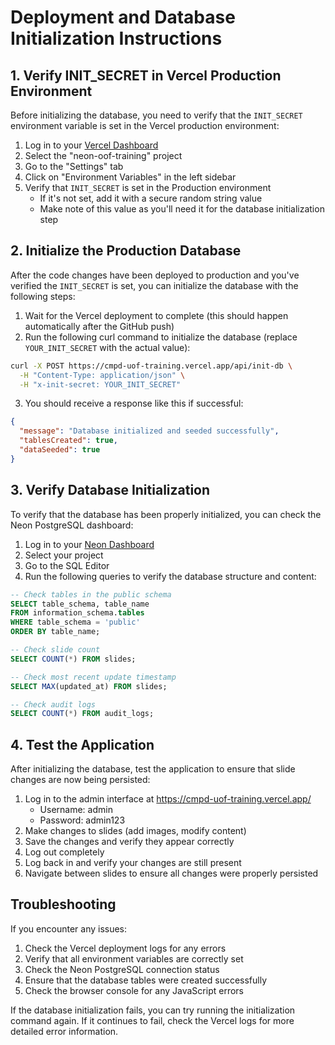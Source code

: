 # Deployment and Database Initialization Instructions

## 1. Verify INIT_SECRET in Vercel Production Environment

Before initializing the database, you need to verify that the `INIT_SECRET` environment variable is set in the Vercel production environment:

1. Log in to your [Vercel Dashboard](https://vercel.com/dashboard)
2. Select the "neon-oof-training" project
3. Go to the "Settings" tab
4. Click on "Environment Variables" in the left sidebar
5. Verify that `INIT_SECRET` is set in the Production environment
   - If it's not set, add it with a secure random string value
   - Make note of this value as you'll need it for the database initialization step

## 2. Initialize the Production Database

After the code changes have been deployed to production and you've verified the `INIT_SECRET` is set, you can initialize the database with the following steps:

1. Wait for the Vercel deployment to complete (this should happen automatically after the GitHub push)
2. Run the following curl command to initialize the database (replace `YOUR_INIT_SECRET` with the actual value):

```bash
curl -X POST https://cmpd-uof-training.vercel.app/api/init-db \
  -H "Content-Type: application/json" \
  -H "x-init-secret: YOUR_INIT_SECRET"
```

3. You should receive a response like this if successful:
```json
{
  "message": "Database initialized and seeded successfully",
  "tablesCreated": true,
  "dataSeeded": true
}
```

## 3. Verify Database Initialization

To verify that the database has been properly initialized, you can check the Neon PostgreSQL dashboard:

1. Log in to your [Neon Dashboard](https://console.neon.tech/)
2. Select your project
3. Go to the SQL Editor
4. Run the following queries to verify the database structure and content:

```sql
-- Check tables in the public schema
SELECT table_schema, table_name
FROM information_schema.tables
WHERE table_schema = 'public'
ORDER BY table_name;

-- Check slide count
SELECT COUNT(*) FROM slides;

-- Check most recent update timestamp
SELECT MAX(updated_at) FROM slides;

-- Check audit logs
SELECT COUNT(*) FROM audit_logs;
```

## 4. Test the Application

After initializing the database, test the application to ensure that slide changes are now being persisted:

1. Log in to the admin interface at https://cmpd-uof-training.vercel.app/
   - Username: admin
   - Password: admin123
2. Make changes to slides (add images, modify content)
3. Save the changes and verify they appear correctly
4. Log out completely
5. Log back in and verify your changes are still present
6. Navigate between slides to ensure all changes were properly persisted

## Troubleshooting

If you encounter any issues:

1. Check the Vercel deployment logs for any errors
2. Verify that all environment variables are correctly set
3. Check the Neon PostgreSQL connection status
4. Ensure that the database tables were created successfully
5. Check the browser console for any JavaScript errors

If the database initialization fails, you can try running the initialization command again. If it continues to fail, check the Vercel logs for more detailed error information.